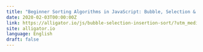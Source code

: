 ```yaml
---
title: "Beginner Sorting Algorithms in JavaScript: Bubble, Selection & Insertion Sort"
date: 2020-02-03T00:00:00Z
link: https://alligator.io/js/bubble-selection-insertion-sort/?utm_medium=RSS&utm_source=news.12bit.vn
site: alligator.io
language: English
draft: false
---
```

